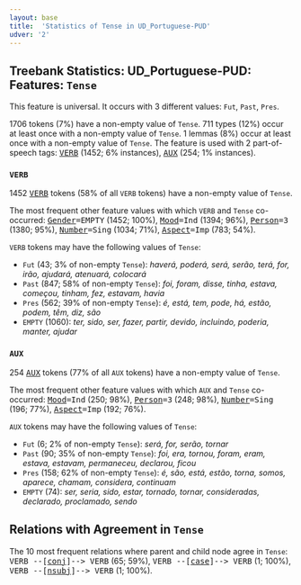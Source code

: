 ```yaml
---
layout: base
title:  'Statistics of Tense in UD_Portuguese-PUD'
udver: '2'
---
```


## Treebank Statistics: UD_Portuguese-PUD: Features: `Tense`

This feature is universal.
It occurs with 3 different values: `Fut`, `Past`, `Pres`.

1706 tokens (7%) have a non-empty value of `Tense`.
711 types (12%) occur at least once with a non-empty value of `Tense`.
1 lemmas (8%) occur at least once with a non-empty value of `Tense`.
The feature is used with 2 part-of-speech tags: <tt><a href="pt_pud-pos-VERB.html">VERB</a></tt> (1452; 6% instances), <tt><a href="pt_pud-pos-AUX.html">AUX</a></tt> (254; 1% instances).

### `VERB`

1452 <tt><a href="pt_pud-pos-VERB.html">VERB</a></tt> tokens (58% of all `VERB` tokens) have a non-empty value of `Tense`.

The most frequent other feature values with which `VERB` and `Tense` co-occurred: <tt><a href="pt_pud-feat-Gender.html">Gender</a></tt><tt>=EMPTY</tt> (1452; 100%), <tt><a href="pt_pud-feat-Mood.html">Mood</a></tt><tt>=Ind</tt> (1394; 96%), <tt><a href="pt_pud-feat-Person.html">Person</a></tt><tt>=3</tt> (1380; 95%), <tt><a href="pt_pud-feat-Number.html">Number</a></tt><tt>=Sing</tt> (1034; 71%), <tt><a href="pt_pud-feat-Aspect.html">Aspect</a></tt><tt>=Imp</tt> (783; 54%).

`VERB` tokens may have the following values of `Tense`:

* `Fut` (43; 3% of non-empty `Tense`): <em>haverá, poderá, será, serão, terá, for, irão, ajudará, atenuará, colocará</em>
* `Past` (847; 58% of non-empty `Tense`): <em>foi, foram, disse, tinha, estava, começou, tinham, fez, estavam, havia</em>
* `Pres` (562; 39% of non-empty `Tense`): <em>é, está, tem, pode, há, estão, podem, têm, diz, são</em>
* `EMPTY` (1060): <em>ter, sido, ser, fazer, partir, devido, incluindo, poderia, manter, ajudar</em>

### `AUX`

254 <tt><a href="pt_pud-pos-AUX.html">AUX</a></tt> tokens (77% of all `AUX` tokens) have a non-empty value of `Tense`.

The most frequent other feature values with which `AUX` and `Tense` co-occurred: <tt><a href="pt_pud-feat-Mood.html">Mood</a></tt><tt>=Ind</tt> (250; 98%), <tt><a href="pt_pud-feat-Person.html">Person</a></tt><tt>=3</tt> (248; 98%), <tt><a href="pt_pud-feat-Number.html">Number</a></tt><tt>=Sing</tt> (196; 77%), <tt><a href="pt_pud-feat-Aspect.html">Aspect</a></tt><tt>=Imp</tt> (192; 76%).

`AUX` tokens may have the following values of `Tense`:

* `Fut` (6; 2% of non-empty `Tense`): <em>será, for, serão, tornar</em>
* `Past` (90; 35% of non-empty `Tense`): <em>foi, era, tornou, foram, eram, estava, estavam, permaneceu, declarou, ficou</em>
* `Pres` (158; 62% of non-empty `Tense`): <em>é, são, está, estão, torna, somos, aparece, chamam, considera, continuam</em>
* `EMPTY` (74): <em>ser, seria, sido, estar, tornado, tornar, consideradas, declarado, proclamado, sendo</em>

## Relations with Agreement in `Tense`

The 10 most frequent relations where parent and child node agree in `Tense`:
<tt>VERB --[<tt><a href="pt_pud-dep-conj.html">conj</a></tt>]--> VERB</tt> (65; 59%),
<tt>VERB --[<tt><a href="pt_pud-dep-case.html">case</a></tt>]--> VERB</tt> (1; 100%),
<tt>VERB --[<tt><a href="pt_pud-dep-nsubj.html">nsubj</a></tt>]--> VERB</tt> (1; 100%).

